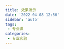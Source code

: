 ```yaml
---
title: 效果演示
date: '2022-04-08 12:56'
sidebar: 'auto'
tags:
 - 专业课
categories:
 - 专业实验
---
```


<Chess2 />